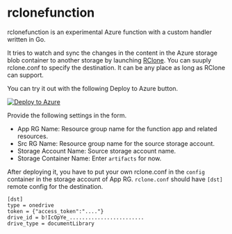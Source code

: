 # rclonefunction

rclonefunction is an experimental Azure function with a custom handler written in Go.

It tries to watch and sync the changes in the content in the Azure storage blob container to another storage by launching [RClone].  You can suuply rclone.conf to specify the destination.  It can be any place as long as RClone can support.

You can try it out with the following Deploy to Azure button.

[![Deploy to Azure](https://aka.ms/deploytoazurebutton)](https://portal.azure.com/#create/Microsoft.Template/uri/https%3A%2F%2Fraw.githubusercontent.com%2Fyaegashi%2Frclonefunction%2Fmaster%2FARMTemplates%2Fmain.json)

Provide the following settings in the form.

- App RG Name: Resource group name for the function app and related resources.
- Src RG Name: Resource group name for the source storage account.
- Storage Account Name: Source storage account name.
- Storage Container Name: Enter `artifacts` for now.

After deploying it, you have to put your own rclone.conf in the `config` container in the storage account of App RG.  `rclone.conf` should have `[dst]` remote config for the destination.

```text
[dst]
type = onedrive
token = {"access_token":"...."}
drive_id = b!IcOpYe_........................
drive_type = documentLibrary
```

[RClone]: https://rclone.org
